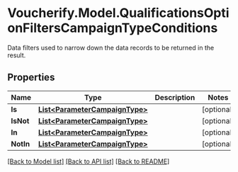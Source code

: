 # Voucherify.Model.QualificationsOptionFiltersCampaignTypeConditions
Data filters used to narrow down the data records to be returned in the result.

## Properties

Name | Type | Description | Notes
------------ | ------------- | ------------- | -------------
**Is** | [**List&lt;ParameterCampaignType&gt;**](ParameterCampaignType.md) |  | [optional] 
**IsNot** | [**List&lt;ParameterCampaignType&gt;**](ParameterCampaignType.md) |  | [optional] 
**In** | [**List&lt;ParameterCampaignType&gt;**](ParameterCampaignType.md) |  | [optional] 
**NotIn** | [**List&lt;ParameterCampaignType&gt;**](ParameterCampaignType.md) |  | [optional] 

[[Back to Model list]](../../README.md#documentation-for-models) [[Back to API list]](../../README.md#documentation-for-api-endpoints) [[Back to README]](../../README.md)

